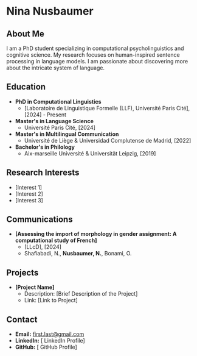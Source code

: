 
# Nina Nusbaumer

## About Me
I am a PhD student specializing in computational psycholinguistics and cognitive science. My research focuses on human-inspired sentence processing in language models. I am passionate about discovering more about the intricate system of language.

## Education
- **PhD in Computational Linguistics**
  - [Laboratoire de Linguistique Formelle (LLF), Université Paris Cité], [2024] - Present
- **Master's in Language Science**
  - Université Paris Cité, [2024]
- **Master's in Multilingual Communication**
  - Université de Liège & Universidad Complutense de Madrid, [2022]
- **Bachelor's in Philology**
  - Aix-marseille Université & Universität Leipzig, [2019]

## Research Interests
- [Interest 1]
- [Interest 2]
- [Interest 3]

## Communications
- **[Assessing the import of morphology in gender assignment: A computational study of French]**
  - [LLcD], [2024]
  - Shafiabadi, N., **Nusbaumer, N.**, Bonami, O.


## Projects
- **[Project Name]**
  - Description: [Brief Description of the Project]
  - Link: [Link to Project]

## Contact
- **Email:** first.last@gmail.com
- **LinkedIn:** [ LinkedIn Profile]
- **GitHub:** [ GitHub Profile]

